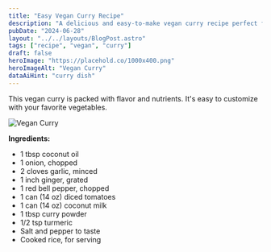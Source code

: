 ```yaml
---
title: "Easy Vegan Curry Recipe"
description: "A delicious and easy-to-make vegan curry recipe perfect for a weeknight meal."
pubDate: "2024-06-28"
layout: "../../layouts/BlogPost.astro"
tags: ["recipe", "vegan", "curry"]
draft: false
heroImage: "https://placehold.co/1000x400.png"
heroImageAlt: "Vegan Curry"
dataAiHint: "curry dish"
---
```


This vegan curry is packed with flavor and nutrients. It's easy to customize with your favorite vegetables.

<img src="https://placehold.co/800x400.png" alt="Vegan Curry" data-ai-hint="vegan curry" />

**Ingredients:**

*   1 tbsp coconut oil
*   1 onion, chopped
*   2 cloves garlic, minced
*   1 inch ginger, grated
*   1 red bell pepper, chopped
*   1 can (14 oz) diced tomatoes
*   1 can (14 oz) coconut milk
*   1 tbsp curry powder
*   1/2 tsp turmeric
*   Salt and pepper to taste
*   Cooked rice, for serving
